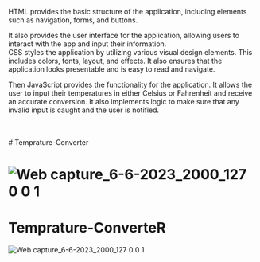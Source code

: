 HTML provides the basic structure of the application, including elements such as navigation, forms, and buttons.

It also provides the user interface for the application, allowing users to interact with the app and input their information. <br> CSS styles the application by utilizing various visual design elements. This includes colors, fonts, layout, and effects. It also ensures that the application looks presentable and is easy to read and navigate.
<br>

Then JavaScript provides the functionality for the application. It allows the user to input their temperatures in either Celsius or Fahrenheit and receive an accurate conversion. It also implements logic to make sure that any invalid input is caught and the user is notified.

<br>
<br>
# Temprature-Converter


![Web capture_6-6-2023_2000_127 0 0 1](https://github.com/lotsun/Temprature-Converter/assets/50834895/f9496e98-dd47-4aab-9ae9-ac9295d56f5f)
=======

# Temprature-ConverteR 


![Web capture_6-6-2023_2000_127 0 0 1](https://github.com/lotsun/Temprature-Converter/assets/50834895/aaf796e8-bf30-4299-8e0c-07ec822cec16)

